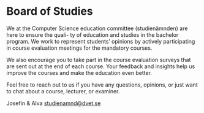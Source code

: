 # Board of Studies
We at the Computer Science education committee (studienämnden) are here to ensure the quali-
ty of education and studies in
the bachelor program. We work
to represent students’ opinions by actively participating in
course evaluation meetings for
the mandatory courses.

We also encourage you to take
part in the course evaluation
surveys that are sent out at the
end of each course. Your feedback and insights help us improve the courses and make the
education even better.

Feel free to reach out to us if you
have any questions, opinions, or
just want to chat about a course,
lecturer, or examiner.

Josefin & Alva
[studienamnd@dvet.se](mailto:studienamnd@dvet.se)